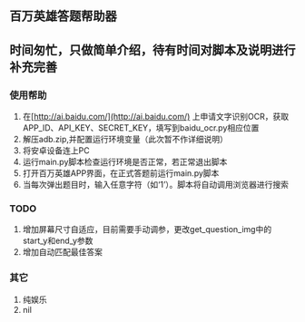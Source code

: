 ## 百万英雄答题帮助器

## 时间匆忙，只做简单介绍，待有时间对脚本及说明进行补充完善

### 使用帮助
1. 在[http://ai.baidu.com/](http://ai.baidu.com/) 上申请文字识别OCR，获取APP_ID、API_KEY、SECRET_KEY，填写到baidu_ocr.py相应位置
2. 解压adb.zip,并配置运行环境变量（此次暂不作详细说明）
3. 将安卓设备连上PC
4. 运行main.py脚本检查运行环境是否正常，若正常退出脚本
5. 打开百万英雄APP界面，在正式答题前运行main.py脚本
6. 当每次弹出题目时，输入任意字符（如‘1’）。脚本将自动调用浏览器进行搜索

### TODO
1. 增加屏幕尺寸自适应，目前需要手动调参，更改get_question_img中的start_y和end_y参数
2. 增加自动匹配最佳答案

### 其它
1. 纯娱乐
2. nil